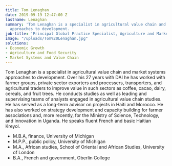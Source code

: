 ```yaml
---
title: Tom Lenaghan
date: 2019-09-19 12:47:00 Z
lastname: Lenaghan
summary: 'Tom Lenaghan is a specialist in agricultural value chain and market systems
  approaches to development. '
job-title: 'Principal Global Practice Specialist, Agriculture and Market Systems '
image: "/uploads/Tom%20Lenaghan.jpg"
solutions:
- Economic Growth
- Agriculture and Food Security
- Market Systems and Value Chain
---
```


Tom Lenaghan is a specialist in agricultural value chain and market systems approaches to development. Over his 27 years with DAI he has worked with farmer groups, private sector exporters and processers, transporters, and agricultural traders to improve value in such sectors as coffee, cacao, dairy, cereals, and fruit trees. He conducts studies as well as leading and supervising teams of analysts engaged in agricultural value chain studies. He has served as a long-term advisor on projects in Haiti and Morocco. He has also worked on strategy development and capacity building for farmer associations and, more recently, for the Ministry of Science, Technology, and Innovation in Uganda. He speaks fluent French and basic Haitian Kreyol.

* M.B.A, finance, University of Michigan
* M.P.P., public policy, University of Michigan
* M.A., African studies, School of Oriental and African Studies, University of London
* B.A., French and government, Oberlin College